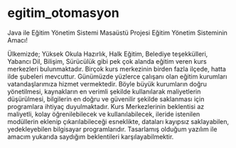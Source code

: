 # egitim_otomasyon
Java ile Eğitim Yönetim Sistemi Masaüstü Projesi
Eğitim Yönetim Sisteminin Amacı!

Ülkemizde; Yüksek Okula Hazırlık, Halk Eğitim, Belediye teşekkülleri, Yabancı Dil, Bilişim, Sürücülük  gibi pek çok alanda eğitim veren kurs merkezleri bulunmaktadır. Birçok kurs merkezinin birden fazla ilçede, hatta ilde şubeleri mevcuttur. Günümüzde yüzlerce çalışanı olan eğitim kurumları vatandaşlarımıza hizmet vermektedir.
Böyle büyük kurumların doğru yönetilmesi, kaynakların en verimli şekilde kullanılarak maliyetlerin düşürülmesi, bilgilerin en doğru ve güvenilir şekilde saklanması için programlara ihtiyaç duyulmaktadır.
Kurs Merkezlerinin beklentisi az maliyetli, kolay öğrenilebilecek ve kullanılabilecek, ileride istenilen modüllerin eklenip çıkarılabileceği esneklikte, dataları kayıpsız saklayabilen, yedekleyebilen bilgisayar programlarıdır.
Tasarlamış olduğum yazılım ile amacım yukarıda saydığım beklentileri karşılayabilmektir.


